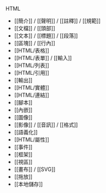 HTML
- [[簡介]] / [[聲明]] / [[註釋]] / [[規範]]
- [[文檔]] / [[頭部]]
- [[文本]] / [[標題]] / [[段落]]
- [[區塊]] / [[行內]]
- [[HTML/表格]]
- [[HTML/表單]] / [[輸入]]
- [[HTML/列表]]
- [[HTML/引用]]
- [[輸出]]
- [[HTML/實體]]
- [[HTML/連結]]
- [[腳本]]
- [[內嵌]]
- [[圖像]]
- [[影像]] / [[音訊]] / [[格式]]
- [[語義化]]
- [[HTML/屬性]]
- [[事件]]
- [[框架]]
- [[視區]]
- [[畫布]] / [[SVG]]
- [[拖放]]
- [[本地儲存]]
